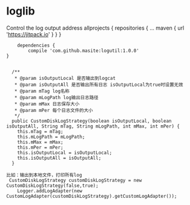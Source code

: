 # loglib
Control the log output address
allprojects {
		repositories {
			...
			maven { url 'https://jitpack.io' }
		}
	}
  
  		dependencies {
	        compile 'com.github.masite:logutil:1.0.0'
	}

```

  /**
   * @param isOutputLocal 是否输出到logcat
   * @param isOutputAll 是否输出所有日志 isOutputLocal为true时设置无效
   * @param mTag log名称
   * @param mLogPath log输出日志路径
   * @param mMax 日志保存大小
   * @param mPer 每个日志文件的大小
   */
  public CustomDiskLogStrategy(boolean isOutputLocal, boolean isOutputAll, String mTag, String mLogPath, int mMax, int mPer) {
    this.mTag = mTag;
    this.mLogPath = mLogPath;
    this.mMax = mMax;
    this.mPer = mPer;
    this.isOutputLocal = isOutputLocal;
    this.isOutputAll = isOutputAll;
  }

```
```
比如：输出到本地文件，打印所有log
 CustomDiskLogStrategy customDiskLogStrategy = new CustomDiskLogStrategy(false,true);
    Logger.addLogAdapter(new CustomLogAdapter(customDiskLogStrategy).getCustomLogAdapter());
```
